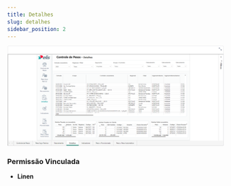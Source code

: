 ```yaml
---
title: Detalhes 
slug: detalhes
sidebar_position: 2
---
```


![Alt text](image-3.png)





### Permissão Vinculada

- **Linen**